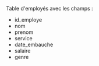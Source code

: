 Table d'employés avec les champs :

- id_employe
- nom
- prenom
- service
- date_embauche
- salaire
- genre
